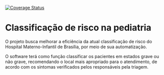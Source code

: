 [![Coverage Status](https://coveralls.io/repos/github/fga-gpp-mds/2017.2-Classificacao-de-Risco-Pediatrico/badge.svg?branch=master)](https://coveralls.io/github/fga-gpp-mds/2017.2-Classificacao-de-Risco-Pediatrico?branch=master)
# Classificação de risco na pediatria

O projeto busca melhorar a eficiência da atual classificação de risco do Hospital Materno-Infantil de Brasília, por meio de sua automatização.

O software terá como função classificar os pacientes em estados grave ou não grave, recomendando o local mais apropriado para o atendimento, de acordo com os sintomas verificados pelos responsáveis pela triagem.
